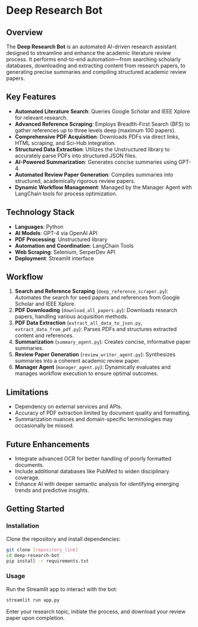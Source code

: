 # Deep Research Bot

## Overview
The **Deep Research Bot** is an automated AI-driven research assistant designed to streamline and enhance the academic literature review process. It performs end-to-end automation—from searching scholarly databases, downloading and extracting content from research papers, to generating precise summaries and compiling structured academic review papers.

## Key Features
- **Automated Literature Search**: Queries Google Scholar and IEEE Xplore for relevant research.
- **Advanced Reference Scraping**: Employs Breadth-First Search (BFS) to gather references up to three levels deep (maximum 100 papers).
- **Comprehensive PDF Acquisition**: Downloads PDFs via direct links, HTML scraping, and Sci-Hub integration.
- **Structured Data Extraction**: Utilizes the Unstructured library to accurately parse PDFs into structured JSON files.
- **AI-Powered Summarization**: Generates concise summaries using GPT-4.
- **Automated Review Paper Generation**: Compiles summaries into structured, academically rigorous review papers.
- **Dynamic Workflow Management**: Managed by the Manager Agent with LangChain tools for process optimization.

## Technology Stack
- **Languages**: Python
- **AI Models**: GPT-4 via OpenAI API
- **PDF Processing**: Unstructured library
- **Automation and Coordination**: LangChain Tools
- **Web Scraping**: Selenium, SerperDev API
- **Deployment**: Streamlit interface

## Workflow
1. **Search and Reference Scraping** (`deep_reference_scraper.py`): Automates the search for seed papers and references from Google Scholar and IEEE Xplore.
2. **PDF Downloading** (`download_all_papers.py`): Downloads research papers, handling various acquisition methods.
3. **PDF Data Extraction** (`extract_all_data_to_json.py`, `extract_data_from_pdf.py`): Parses PDFs and structures extracted content and references.
4. **Summarization** (`summary_agent.py`): Creates concise, informative paper summaries.
5. **Review Paper Generation** (`review_writer_agent.py`): Synthesizes summaries into a coherent academic review paper.
6. **Manager Agent** (`manager_agent.py`): Dynamically evaluates and manages workflow execution to ensure optimal outcomes.

## Limitations
- Dependency on external services and APIs.
- Accuracy of PDF extraction limited by document quality and formatting.
- Summarization nuances and domain-specific terminologies may occasionally be missed.

## Future Enhancements
- Integrate advanced OCR for better handling of poorly formatted documents.
- Include additional databases like PubMed to widen disciplinary coverage.
- Enhance AI with deeper semantic analysis for identifying emerging trends and predictive insights.

## Getting Started
### Installation
Clone the repository and install dependencies:
```bash
git clone [repository_link]
cd deep-research-bot
pip install -r requirements.txt
```

### Usage
Run the Streamlit app to interact with the bot:
```bash
streamlit run app.py
```
Enter your research topic, initiate the process, and download your review paper upon completion.


